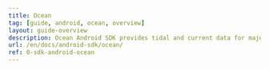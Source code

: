 ```yaml
---
title: Ocean
tag: [guide, android, ocean, overview]
layout: guide-overview
description: Ocean Android SDK provides tidal and current data for major ports and cities around the world.
url: /en/docs/android-sdk/ocean/
ref: 0-sdk-android-ocean
---
```


